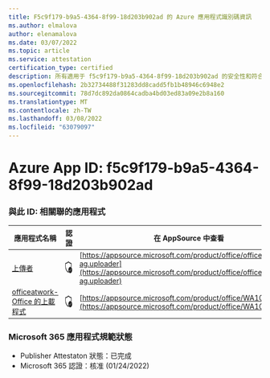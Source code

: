 ```yaml
---
title: F5c9f179-b9a5-4364-8f99-18d203b902ad 的 Azure 應用程式識別碼資訊
ms.author: elmalova
author: elenamalova
ms.date: 03/07/2022
ms.topic: article
ms.service: attestation
certification_type: certified
description: 所有適用于 f5c9f179-b9a5-4364-8f99-18d203b902ad 的安全性和符合性資訊資訊。
ms.openlocfilehash: 2b32734488f31283dd8cadd5fb1b48946c6948e2
ms.sourcegitcommit: 78d7dc892da0864cadba4bd03ed83a09e2b8a160
ms.translationtype: MT
ms.contentlocale: zh-TW
ms.lasthandoff: 03/08/2022
ms.locfileid: "63079097"
---
```

# <a name="azure-app-id-f5c9f179-b9a5-4364-8f99-18d203b902ad"></a>Azure App ID: f5c9f179-b9a5-4364-8f99-18d203b902ad


### <a name="apps-associated-with-this-id"></a>與此 ID: 相關聯的應用程式
| **應用程式名稱** | **認證** | **在 AppSource 中查看** |
|--------------|---------------|-----------------------|
| [上傳者](https://docs.microsoft.com/microsoft-365-app-certification/forward/officeatwork-ag.uploader) | <img alt="Certified application badge" src="../media/certified-badge.png" height="25" width="25" /> | [https://appsource.microsoft.com/product/office/officeatwork-ag.uploader](https://appsource.microsoft.com/product/office/officeatwork-ag.uploader) |
| [officeatwork-Office 的上載程式](https://docs.microsoft.com/microsoft-365-app-certification/forward/WA104381430) | <img alt="Certified application badge" src="../media/certified-badge.png" height="25" width="25" /> | [https://appsource.microsoft.com/product/office/WA104381430](https://appsource.microsoft.com/product/office/WA104381430) |

### <a name="microsoft-365-app-compliance-status"></a>Microsoft 365 應用程式規範狀態
- Publisher Attestaton 狀態：已完成
- Microsoft 365 認證：核准 (01/24/2022) 
